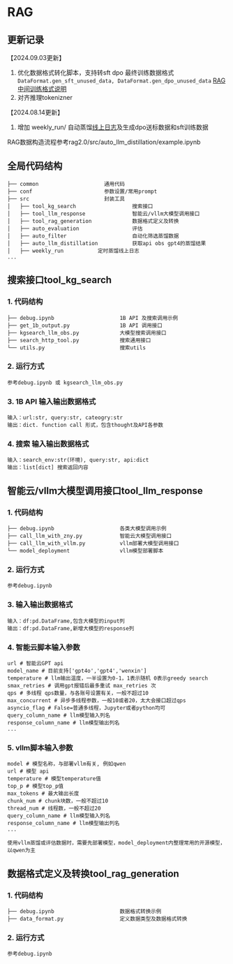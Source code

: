 # RAG
## 更新记录
【2024.09.03更新】
1. 优化数据格式转化脚本，支持转sft dpo 最终训练数据格式
`DataFormat.gen_sft_unused_data, DataFormat.gen_dpo_unused_data`
[RAG 中间训练格式说明](https://li.feishu.cn/docx/CkxadAXZfoQqOLxexWPcso5enWa)
2. 对齐推理tokenizner

【2024.08.14更新】
1. 增加 weekly_run/ 自动蒸馏[线上日志](https://gitlab.chehejia.com/wangxiaoyuan/online-data-label/-/tree/master/)及生成dpo送标数据和sft训练数据


RAG数据构造流程参考rag2.0/src/auto_llm_distillation/example.ipynb
## 全局代码结构
```commandline
├── common                     通用代码
├── conf                       参数设置/常用prompt
├── src                        封装工具
│   ├── tool_kg_search         			搜索接口
│   ├── tool_llm_response         		智能云/vllm大模型调用接口
│   ├── tool_rag_generation         	数据格式定义及转换
│   ├── auto_evaluation         	    评估
│   ├── auto_filter         	        自动化筛选蒸馏数据
│   ├── auto_llm_distillation           获取api obs gpt4的蒸馏结果
│   ├── weekly_run           定时蒸馏线上日志
...
```
## 搜索接口tool_kg_search
### 1. 代码结构
```commandline
├── debug.ipynb                		1B API 及搜索调用示例
├── get_1b_output.py                1B API 调用接口
├── kgsearch_llm_obs.py             大模型搜索调用接口
├── search_http_tool.py             搜索通用接口
└── utils.py                  		搜索utils
```
### 2. 运行方式
```commandline
参考debug.ipynb 或 kgsearch_llm_obs.py
```
### 3. 1B API 输入输出数据格式
```commandline
输入：url:str, query:str, cateogry:str
输出：dict. function call 形式，包含thought及API各参数
```
### 4. 搜索 输入输出数据格式
```commandline
输入：search_env:str(环境), query:str, api:dict
输出：list[dict] 搜索返回内容
```
## 智能云/vllm大模型调用接口tool_llm_response

### 1. 代码结构
```commandline
├── debug.ipynb                		各类大模型调用示例
├── call_llm_with_zny.py            智能云大模型调用接口
├── call_llm_with_vllm.py           vllm部署大模型调用接口
└── model_deployment                vllm模型部署脚本
```
### 2. 运行方式
```commandline
参考debug.ipynb
```
### 3. 输入输出数据格式
```commandline
输入：df:pd.DataFrame,包含大模型的input列
输出：df:pd.DataFrame,新增大模型的response列
```
### 4. 智能云脚本输入参数
```commandline
url # 智能云GPT api
model_name # 目前支持['gpt4o','gpt4','wenxin']
temperature # llm输出温度，一半设置为0-1，1表示随机 0表示greedy search
smax_retries # 调用gpt报错后最多重试 max_retries 次
qps # 多线程 qps数量，与各账号设置有关，一般不超过10
max_concurrent # 异步多线程参数，一般10或者20，太大会接口超过qps
asyncio_flag # False=普通多线程，Jupyter或者python均可
query_column_name # llm模型输入列名
response_column_name # llm模型输出列名
...
```
### 5. vllm脚本输入参数
```commandline
model # 模型名称，与部署vllm有关, 例如qwen
url # 模型 api
temperature # 模型temperature值
top_p # 模型top_p值
max_tokens # 最大输出长度
chunk_num # chunk块数，一般不超过10
thread_num # 线程数，一般不超过20
query_column_name # llm模型输入列名
response_column_name # llm模型输出列名
...

使用vllm蒸馏或评估数据时，需要先部署模型，model_deployment内整理常用的开源模型，以qwen为主
```
## 数据格式定义及转换tool_rag_generation

### 1. 代码结构
```commandline
├── debug.ipynb                		数据格式转换示例
├── data_format.py           		定义数据类型及数据格式转换
```
### 2. 运行方式
```commandline
参考debug.ipynb
```
